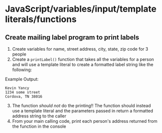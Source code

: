 # JavaScript/variables/input/template literals/functions

## Create mailing label program to print labels

1. Create variables for name, street address, city, state, zip code for 3 people
2. Create a `printLabel()` function that takes all the variables for a person and will use a template literal to create a 
formatted label string like the following:

Example Output:
```
Kevin Yancy
1234 some street
Cordova, TN 38016
```
3. The function *should not* do the printing!! The function should instead use a template literal and the parameters passed in return a 
formatted address string to the caller
4. From your main calling code, print each person's address returned from the function in the console 
